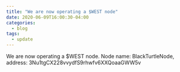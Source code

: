 ```yaml
---
title: "We are now operating a $WEST node"
date: 2020-06-09T16:00:30-04:00
categories:
  - blog
tags:
  - update
---
```


We are now operating a $WEST node. Node name: BlackTurtleNode, address: 3Nu1tgCX228vvydfS9rhwfv6XXQoaaGWW5v